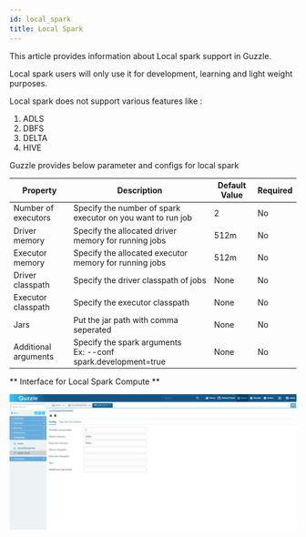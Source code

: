 ```yaml
---
id: local_spark
title: Local Spark
---
```


This article provides information about Local spark support in Guzzle.

Local spark users will only use it for development, learning and light weight purposes.

Local spark does not support various features like : 

1. ADLS
2. DBFS
3. DELTA
4. HIVE

Guzzle provides below parameter and configs for local spark

|Property|Description|Default Value|Required|
|--- |--- |--- |--- |
|Number of executors|Specify the number of spark executor on you want to run job|2|No|
|Driver memory|Specify the allocated driver memory for running jobs|512m|No|
|Executor memory|Specify the allocated executor memory for running jobs|512m|No|
|Driver classpath|Specify the driver classpath of jobs|None|No|
|Executor classpath|Specify the executor classpath|None|No|
|Jars|Put the jar path with comma seperated|None|No|
|Additional arguments|Specify the spark arguments <br /> Ex: --conf spark.development=true|None|No|

** Interface for Local Spark Compute **

![image alt text](/img/docs/how-to-guides/compute/local_spark_1.jpg)


